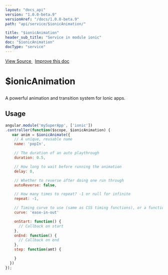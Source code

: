 ```yaml
---
layout: "docs_api"
version: "1.0.0-beta.9"
versionHref: "/docs/1.0.0-beta.9"
path: "api/service/$ionicAnimation/"

title: "$ionicAnimation"
header_sub_title: "Service in module ionic"
doc: "$ionicAnimation"
docType: "service"
---
```


<div class="improve-docs">
  <a href='http://github.com/driftyco/ionic/tree/master/js/angular/service/animation.js#L2'>
    View Source
  </a>
  &nbsp;
  <a href='http://github.com/driftyco/ionic/edit/master/js/angular/service/animation.js#L2'>
    Improve this doc
  </a>
</div>




<h1 class="api-title">

  $ionicAnimation



</h1>





A powerful animation and transition system for Ionic apps.









## Usage
```js
angular.module('mySuperApp', ['ionic'])
.controller(function($scope, $ionicAnimation) {
   var anim = $ionicAnimate({
    // A unique, reusable name
    name: 'popIn',

    // The duration of an auto playthrough
    duration: 0.5,

    // How long to wait before running the animation
    delay: 0,

    // Whether to reverse after doing one run through
    autoReverse: false,

    // How many times to repeat? -1 or null for infinite
    repeat: -1,

    // Timing curve to use (same as CSS timing functions), or a function of time "t" to handle it yourself
    curve: 'ease-in-out'

    onStart: function() {
      // Callback on start
    },
    onEnd: function() {
      // Callback on end
    },
    step: function(amt) {

    }
  })
});
```


  

  
  
  






